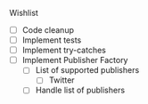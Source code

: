 Wishlist
- [ ] Code cleanup
- [ ] Implement tests
- [ ] Implement try-catches
- [ ] Implement Publisher Factory
  - [ ] List of supported publishers
    - [ ] Twitter
  - [ ] Handle list of publishers